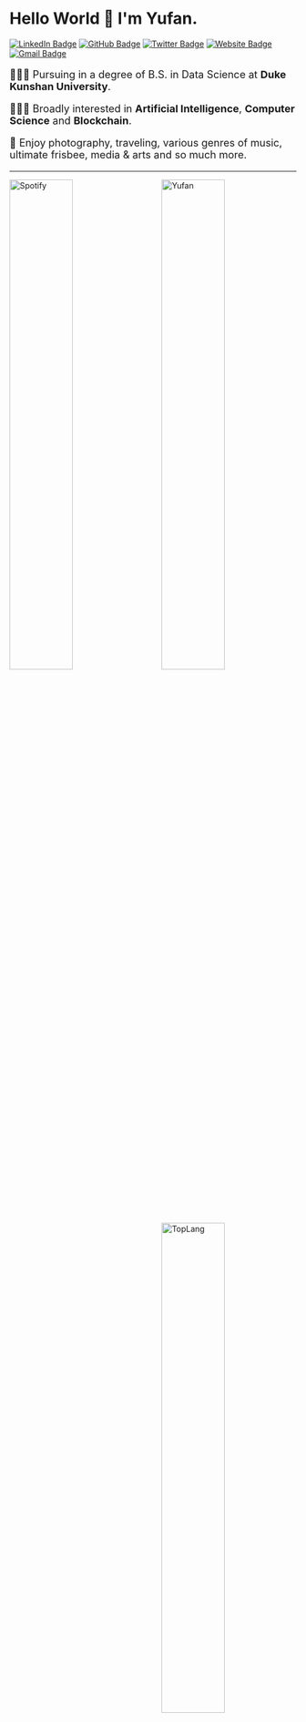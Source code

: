 # Hello World 👋 I'm Yufan. 

[![LinkedIn Badge](https://img.shields.io/badge/-helloyufan-blue?style=flat-square&logo=Linkedin&logoColor=white&link=https://www.linkedin.com/in/helloyufan/)](https://www.linkedin.com/in/helloyufan/)
[![GitHub Badge](https://img.shields.io/badge/-@iamyufan-%23181717?style=flat-square&logo=github)](https://github.com/iamyufan)
[![Twitter Badge](https://img.shields.io/badge/-@brucezbrucez-%231DA1F2?style=flat-square&logo=twitter&logoColor=ffffff)](https://twitter.com/brucezbrucez)
[![Website Badge](https://img.shields.io/badge/Website-763A7A?style=flat-square&logo=google-chrome&logoColor=white)](https://yufanz.xyz/)
[![Gmail Badge](https://img.shields.io/badge/-brucezzzzzzzyf@gmail.com-c14438?style=flat-square&logo=Gmail&logoColor=white&link=mailto:brucezzzzzzzyf@gmail.com)](mailto:brucezzzzzzzyf@gmail.com)

<!-- <div style="display: flex;" markdown>
<img align="left"  style="float:left;width:10%;" src="img/logo.png" alt="Logo" href="https://yufanz.xyz/"/>
<div style="width: 10%"></div>
<div markdown style="width: 80%;"> -->

<p style="font-size:18px">👨🏻‍🎓 Pursuing in a degree of B.S. in Data Science at <b>Duke Kunshan University</b>.</p>
<p style="font-size:18px">👨🏻‍💻 Broadly interested in <b>Artificial Intelligence</b>, <b>Computer Science</b> and <b>Blockchain</b>.</p>
<p style="font-size:18px">🐣 Enjoy photography, traveling, various genres of music, ultimate frisbee, media & arts and so much more.</p>
<!-- <p style="font-size:18px">- 📪 Contact me via: yz605@duke.edu | [yufanz.xyz](https://yufanz.xyz/) | [LinkedIn](https://www.linkedin.com/in/helloyufan/)</p> -->


<!-- <img align="left"  style="float:left;width:10%;" src="img/logo.png" alt="Spotify" />
- 👨🏻‍🎓 I’m currently pursuing in a degree of B.S. in Data Science at **Duke Kunshan University**.
- 👨🏻‍💻 I am broadly interested in **Artificial Intelligence**, **Software Engineering** and **Blockchain**.
- 🐣 I also enjoy photography, traveling, various genres of music, ultimate frisbee, media & arts and so much more.
- 📪 Contact me via: [yufanbruce@outlook.com](mailto:yufanbruce@outlook.com) | [yufanz.xyz](https://yufanz.xyz/) | [LinkedIn](https://www.linkedin.com/in/helloyufan/) -->

---  
  
<img align="left"  style="float:left;width:47%;" src="https://spotify-recently-played-readme.vercel.app/api?user=393p86bewg6tgzebw0xgnh680" alt="Spotify" />
<img align="right"  style="float:right;width:47%;" src="https://github-readme-stats.vercel.app/api?username=iamyufan" alt="Yufan" />
<!-- <div style="hight: 10%"></div> -->
<img align="right"  style="float:right;width:47%;" src="https://github-readme-stats.vercel.app/api/top-langs/?username=iamyufan&layout=compact" alt="TopLang" />

<!-- [![Top Langs](https://github-readme-stats.vercel.app/api/top-langs/?username=iamyufan&layout=compact)](https://github.com/iamyufan/github-readme-stats) -->

<!---
BruceZZZZZZZ/BruceZZZZZZZ is a ✨ special ✨ repository because its `README.md` (this file) appears on your GitHub profile.
You can click the Preview link to take a look at your changes.
--->
